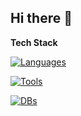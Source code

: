 ## Hi there 👋

**Tech Stack**

[![Languages](https://skillicons.dev/icons?i=python,java)](https://skillicons.dev)

[![Tools](https://skillicons.dev/icons?i=gcp,docker,kafka)](https://skillicons.dev)

[![DBs](https://skillicons.dev/icons?i=mysql,postgres,redis)](https://skillicons.dev)


<!--
**DDSNA/DDSNA** is a ✨ _special_ ✨ repository because its `README.md` (this file) appears on your GitHub profile.

Here are some ideas to get you started:

- 🔭 I’m currently working on ...
- 🌱 I’m currently learning ...
- 👯 I’m looking to collaborate on ...
- 🤔 I’m looking for help with ...
- 💬 Ask me about ...
- 📫 How to reach me: ...
- 😄 Pronouns: ...
- ⚡ Fun fact: ...
-->
